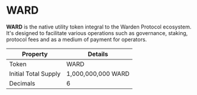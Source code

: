 ﻿---
sidebar_position: 1
---

# WARD

**WARD** is the native utility token integral to the Warden Protocol ecosystem. It's designed to facilitate various operations such as governance, staking, protocol fees and as a medium of payment for operators.

|Property|Details|
|-|--|
| Token | WARD |
| Initial Total Supply | 1,000,000,000 WARD |
| Decimals | 6 |
